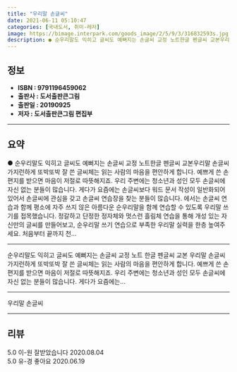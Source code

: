 ```yaml
---
title: "우리말 손글씨"
date: 2021-06-11 05:10:47
categories: [국내도서, 취미-레저]
image: https://bimage.interpark.com/goods_image/2/5/9/3/316832593s.jpg
description: ● 순우리말도 익히고 글씨도 예뻐지는 손글씨 교정 노트한글 펜글씨 교본우리말 손글씨가지런하게 또박또박 잘 쓴 글씨체는 읽는 사람의 마음을 편안하게 합니다. 예쁘게 쓴 손편지를 받으면 마음이 저절로 따뜻해지죠. 우리 주변에는 청소년과 성인 모두 손글씨에 자신 없는 분들이 많습니다. 게다
---
```


## **정보**

- **ISBN : 9791196459062**
- **출판사 : 도서출판큰그림**
- **출판일 : 20190925**
- **저자 : 도서출판큰그림 편집부**

------



## **요약**

●  순우리말도 익히고 글씨도 예뻐지는 손글씨 교정 노트한글 펜글씨 교본우리말 손글씨가지런하게 또박또박 잘 쓴 글씨체는 읽는 사람의 마음을 편안하게 합니다. 예쁘게 쓴 손편지를 받으면 마음이 저절로 따뜻해지죠. 우리 주변에는 청소년과 성인 모두 손글씨에 자신 없는 분들이 많습니다. 게다가 요즘에는 손글씨보다 워드 문서 작성이 일반화되어 있어서 손글씨에 관심을 갖고 손글씨 연습장을 찾는 분들이 많습니다. 에서는 손글씨 연습과 함께 평소에 자주 쓰지 않은 아름다운  순우리말을 함께 연습할 수 있도록 우리말 쓰기를 접목했습니다. 정갈하고 단정한 정자체와 멋스런 흘림체 연습을 통해 개성 있는 자신만의 글씨를 만들어보고, 순우리말 쓰기 연습으로 부족한 우리말 실력을 한층 높여주세요.  처음부터 끝까지 천...

------

순우리말도 익히고 글씨도 예뻐지는 손글씨 교정 노트
한글 펜글씨 교본
우리말 손글씨가지런하게 또박또박 잘 쓴 글씨체는 읽는 사람의 마음을 편안하게 합니다. 예쁘게 쓴 손편지를 받으면 마음이 저절로 따뜻해지죠. 우리 주변에는 청소년과 성인 모두 손글씨에 자신 없는 분들이 많습니다. 게다가 요즘에는... 

------


우리말 손글씨 

------


## **리뷰** 

5.0 이-원 잘받았습니다  2020.08.04 <br/>5.0 유-경 좋아요 2020.06.19 <br/>